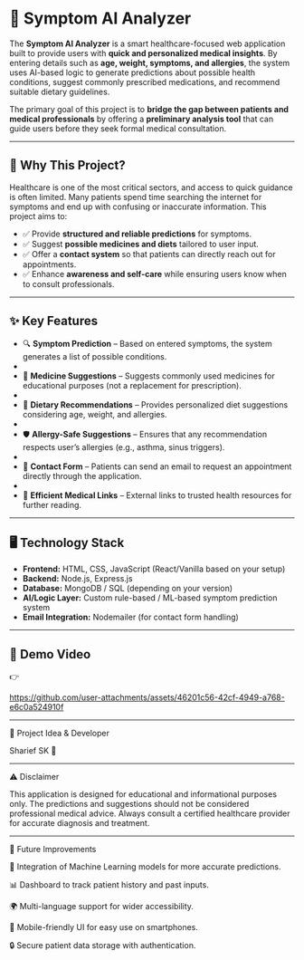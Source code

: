 # 🤖 Symptom AI Analyzer  

The **Symptom AI Analyzer** is a smart healthcare-focused web application built to provide users with **quick and personalized medical insights**. By entering details such as **age, weight, symptoms, and allergies**, the system uses AI-based logic to generate predictions about possible health conditions, suggest commonly prescribed medications, and recommend suitable dietary guidelines.  

The primary goal of this project is to **bridge the gap between patients and medical professionals** by offering a **preliminary analysis tool** that can guide users before they seek formal medical consultation.  

---

## 🌟 Why This Project?  
Healthcare is one of the most critical sectors, and access to quick guidance is often limited. Many patients spend time searching the internet for symptoms and end up with confusing or inaccurate information. This project aims to:  
- ✅ Provide **structured and reliable predictions** for symptoms.  
- ✅ Suggest **possible medicines and diets** tailored to user input.  
- ✅ Offer a **contact system** so that patients can directly reach out for appointments.  
- ✅ Enhance **awareness and self-care** while ensuring users know when to consult professionals.  

---

## ✨ Key Features  
- 🔍 **Symptom Prediction** – Based on entered symptoms, the system generates a list of possible conditions.
- 
- 💊 **Medicine Suggestions** – Suggests commonly used medicines for educational purposes (not a replacement for prescription).
- 
- 🥗 **Dietary Recommendations** – Provides personalized diet suggestions considering age, weight, and allergies.
- 
- 🛡️ **Allergy-Safe Suggestions** – Ensures that any recommendation respects user’s allergies (e.g., asthma, sinus triggers).
-   
- 📧 **Contact Form** – Patients can send an email to request an appointment directly through the application.
- 
- 🔗 **Efficient Medical Links** – External links to trusted health resources for further reading.  

---

## 🖥️ Technology Stack  
- **Frontend:** HTML, CSS, JavaScript (React/Vanilla based on your setup)  
- **Backend:** Node.js, Express.js  
- **Database:** MongoDB / SQL (depending on your version)  
- **AI/Logic Layer:** Custom rule-based / ML-based symptom prediction system  
- **Email Integration:** Nodemailer (for contact form handling)  

---

## 🎥 Demo Video  

👉 

https://github.com/user-attachments/assets/46201c56-42cf-4949-a768-e6c0a524910f



---

👤 Project Idea & Developer

Sharief SK 🚀

---

⚠️ Disclaimer

This application is designed for educational and informational purposes only. The predictions and suggestions should not be considered professional medical advice. Always consult a certified healthcare provider for accurate diagnosis and treatment.

---

📩 Future Improvements

🔮 Integration of Machine Learning models for more accurate predictions.

📊 Dashboard to track patient history and past inputs.

🌍 Multi-language support for wider accessibility.

📱 Mobile-friendly UI for easy use on smartphones.

🔒 Secure patient data storage with authentication.


